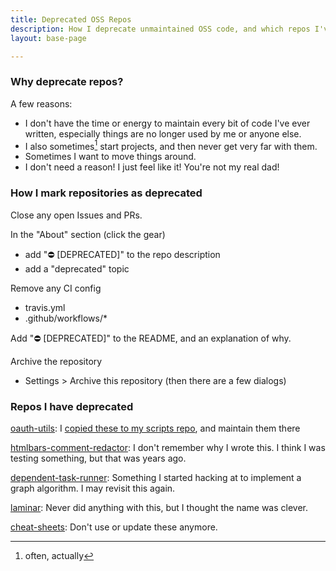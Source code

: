 ```yaml
---
title: Deprecated OSS Repos
description: How I deprecate unmaintained OSS code, and which repos I've deprecated
layout: base-page

---
```


### Why deprecate repos?

A few reasons:
* I don't have the time or energy to maintain every bit of code I've ever written, especially things are no longer used by me or anyone else.
* I also sometimes[^sometimes] start projects, and then never get very far with them.
* Sometimes I want to move things around.
* I don't need a reason! I just feel like it! You're not my real dad!

[^sometimes]: often, actually


### How I mark repositories as deprecated

Close any open Issues and PRs.

In the "About" section (click the gear)
* add "⛔️ [DEPRECATED]" to the repo description
* add a "deprecated" topic

Remove any CI config
* travis.yml
* .github/workflows/*

Add "⛔️ [DEPRECATED]" to the README, and an explanation of why.

Archive the repository
* Settings > Archive this repository (then there are a few dialogs)

### Repos I have deprecated

[oauth-utils](https://github.com/mikrostew/oauth-utils): I [copied these to my scripts repo](https://github.com/mikrostew/scripts/commit/350aac595575272dad9c597e9ac99f4cacc21606), and maintain them there

[htmlbars-comment-redactor](https://github.com/mikrostew/htmlbars-comment-redactor): I don't remember why I wrote this. I think I was testing something, but that was years ago.

[dependent-task-runner](https://github.com/mikrostew/dependent-task-runner): Something I started hacking at to implement a graph algorithm. I may revisit this again.

[laminar](https://github.com/mikrostew/laminar): Never did anything with this, but I thought the name was clever.

[cheat-sheets](https://github.com/mikrostew/cheat-sheets): Don't use or update these anymore.
